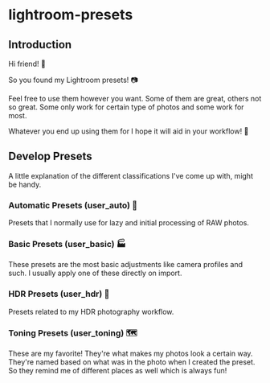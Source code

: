 # lightroom-presets
## Introduction
Hi friend! 👋

So you found my Lightroom presets! 📷

Feel free to use them however you want. Some of them are great, others not so great. Some only work for certain type of photos and some work for most.

Whatever you end up using them for I hope it will aid in your workflow! 🎉

## Develop Presets
A little explanation of the different classifications I've come up with, might be handy.

### Automatic Presets (user_auto) 🤖
Presets that I normally use for lazy and initial processing of RAW photos.

### Basic Presets (user_basic) 🏭
These presets are the most basic adjustments like camera profiles and such.
I usually apply one of these directly on import.

### HDR Presets (user_hdr) 🌄
Presets related to my HDR photography workflow.

### Toning Presets (user_toning) 🗺️
These are my favorite! They're what makes my photos look a certain way.
They're named based on what was in the photo when I created the preset.
So they remind me of different places as well which is always fun!